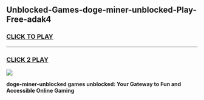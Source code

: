 
## Unblocked-Games-doge-miner-unblocked-Play-Free-adak4
<h3>
<a href="https://premium76.site?title=doge-miner-unblocked&ref=23A">CLICK TO PLAY</a></h3>
<hr>

<h3>
<a href="https://premium76.site?title=doge-miner-unblocked&ref=23A">CLICK 2 PLAY</a>
  
</h3>

<a href="https://premium76.site?title=doge-miner-unblocked&ref=23A"><img src="https://clearcache.store/games.png"></a>


**doge-miner-unblocked games unblocked: Your Gateway to Fun and Accessible Online Gaming**
